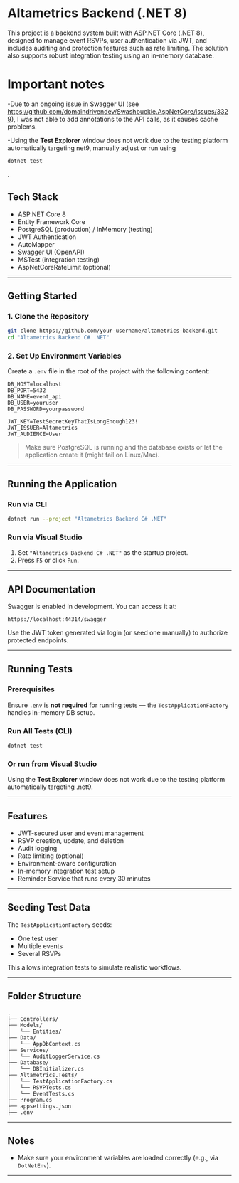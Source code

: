# Altametrics Backend (.NET 8)

This project is a backend system built with ASP.NET Core (.NET 8), designed to manage event RSVPs, user authentication via JWT, and includes auditing and protection features such as rate limiting. The solution also supports robust integration testing using an in-memory database.

# Important notes

-Due to an ongoing issue in Swagger UI (see https://github.com/domaindrivendev/Swashbuckle.AspNetCore/issues/3329), I was not able to add annotations to the API calls, as it causes cache problems.

-Using the **Test Explorer** window does not work due to the testing platform automatically targeting net9, manually adjust or run using
```bash
dotnet test
```
.


##  Tech Stack

- ASP.NET Core 8
- Entity Framework Core
- PostgreSQL (production) / InMemory (testing)
- JWT Authentication
- AutoMapper
- Swagger UI (OpenAPI)
- MSTest (integration testing)
- AspNetCoreRateLimit (optional)

---

##  Getting Started

### 1. Clone the Repository

```bash
git clone https://github.com/your-username/altametrics-backend.git
cd "Altametrics Backend C# .NET"
```

### 2. Set Up Environment Variables

Create a `.env` file in the root of the project with the following content:

```env
DB_HOST=localhost
DB_PORT=5432
DB_NAME=event_api
DB_USER=youruser
DB_PASSWORD=yourpassword

JWT_KEY=TestSecretKeyThatIsLongEnough123!
JWT_ISSUER=Altametrics
JWT_AUDIENCE=User
```

>  Make sure PostgreSQL is running and the database exists or let the application create it (might fail on Linux/Mac).

---

##  Running the Application

### Run via CLI

```bash
dotnet run --project "Altametrics Backend C# .NET"
```

### Run via Visual Studio

1. Set `"Altametrics Backend C# .NET"` as the startup project.
2. Press `F5` or click `Run`.

---

##  API Documentation

Swagger is enabled in development. You can access it at:

```
https://localhost:44314/swagger
```

Use the JWT token generated via login (or seed one manually) to authorize protected endpoints.

---

##  Running Tests

### Prerequisites

Ensure `.env` is **not required** for running tests — the `TestApplicationFactory` handles in-memory DB setup.

### Run All Tests (CLI)

```bash
dotnet test
```

### Or run from Visual Studio

Using the **Test Explorer** window does not work due to the testing platform automatically targeting .net9.

---

##  Features

-  JWT-secured user and event management
-  RSVP creation, update, and deletion
-  Audit logging
-  Rate limiting (optional)
-  Environment-aware configuration
-  In-memory integration test setup
-  Reminder Service that runs every 30 minutes

---

##  Seeding Test Data

The `TestApplicationFactory` seeds:

- One test user
- Multiple events
- Several RSVPs

This allows integration tests to simulate realistic workflows.

---

##  Folder Structure

```
.
├── Controllers/
├── Models/
│   └── Entities/
├── Data/
│   └── AppDbContext.cs
├── Services/
│   └── AuditLoggerService.cs
├── Database/
│   └── DBInitializer.cs
├── Altametrics.Tests/
│   └── TestApplicationFactory.cs
│   └── RSVPTests.cs
│   └── EventTests.cs
├── Program.cs
├── appsettings.json
├── .env
```

---

##  Notes

- Make sure your environment variables are loaded correctly (e.g., via `DotNetEnv`).


---
